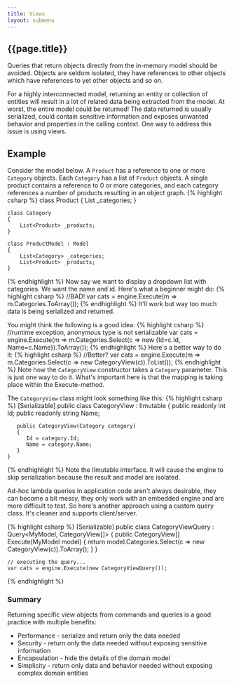 ```yaml
---
title: Views
layout: submenu
---
```

## {{page.title}}
Queries that return objects directly from the in-memory model should be avoided. Objects are seldom isolated, they have references to other objects which have references to yet other objects and so on. 

For a highly interconnected model, returning an entity or collection of entities will result in a lot of related data being extracted from the model. At worst, the entire model could be returned! The data returned is usually serialized, could contain sensitive information and exposes unwanted behavior and properties in the calling context. One way to address this issue is using views.

## Example
Consider the model  below. A `Product` has a reference to one or more `Category` objects. Each `Category` has a list of `Product` objects. A single product contains a reference to 0 or more categories, and each category references a number of products resulting in an object graph.
{% highlight csharp %}
    class Product
    {
        List<Category> _categories;
    }

    class Category
    {
        List<Product> _products;
    }

    class ProductModel : Model
    {
        List<Category> _categories;
        List<Product> _products;
    }
{% endhighlight %}
Now say we want to display a dropdown list with categories. We want the name and id. 
Here's what a beginner might do: 
{% highlight csharp %}
    //BAD!
    var cats = engine.Execute(m => m.Categories.ToArray());
{% endhighlight %}
It'll work but way too much data is being serialized and returned.

You might think the following is a good idea:
{% highlight csharp %}
    //runtime exception, anonymous type is not serializable
    var cats = engine.Execute(m => m.Categories.Select(c => new {Id=c.Id, Name=c.Name}).ToArray());
{% endhighlight %}
Here's a better way to do it:
{% highlight csharp %}
    //Better?
    var cats = engine.Execute(m => m.Categories.Select(c => new CategoryView(c)).ToList());
{% endhighlight %}
Note how the `CategoryView` constructor takes a `Category` parameter. This is just one way to do it. What's
important here is that the mapping is taking place within the Execute-method. 

The `CategoryView` class might look something like this:
{% highlight csharp %}
    [Serializable]
    public class CategoryView : IImutable
    {
       public readonly int Id;
       public readonly string Name;

       public CategoryView(Category category)
       {
          Id = category.Id;
          Name = category.Name;
       }
    }
{% endhighlight %}
Note the IImutable interface. It will cause the engine to skip serialization because the result and model are isolated.

Ad-hoc lambda queries in application code aren't always desirable, they can become a bit messy, 
they only work with an embedded engine and are more difficult to test. So here's another approach using a custom query class.
It's cleaner and supports client/server.

{% highlight csharp %}
    [Serializable]
    public class CategoryViewQuery : Query<MyModel, CategoryView[]>
    {
       public CategoryView[] Execute(MyModel model)
       {
          return model.Categories.Select(c => new CategoryView(c)).ToArray();
       }
    }

    // executing the query...
    var cats = engine.Execute(new CategoryViewQuery());
{% endhighlight %}

### Summary
Returning specific view objects from commands and queries is a good practice with multiple benefits:
* Performance - serialize and return only the data needed
* Security - return only the data needed without exposing sensitive information
* Encapsulation - hide the details of the domain model
* Simplicity - return only data and behavior needed without exposing complex domain entities